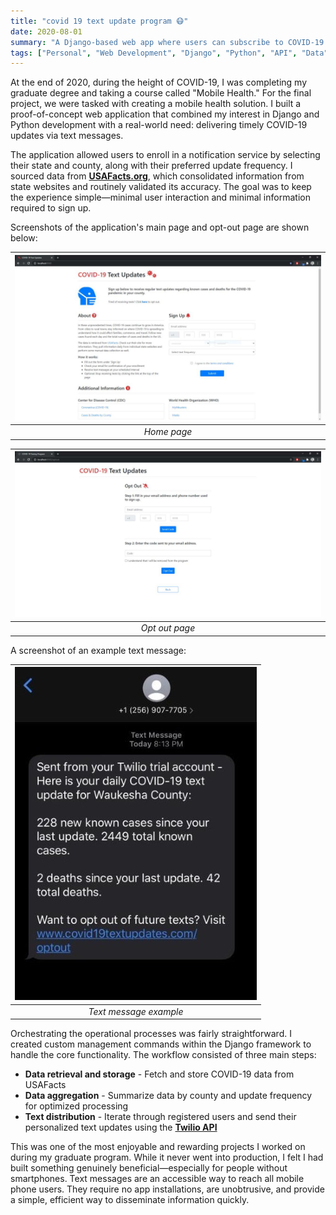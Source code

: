 ```yaml
---
title: "covid 19 text update program 😷"
date: 2020-08-01
summary: "A Django-based web app where users can subscribe to COVID-19 text alerts tailored to their state and county. Developed as part of a graduate mobile health course."
tags: ["Personal", "Web Development", "Django", "Python", "API", "Data"]
---
```


At the end of 2020, during the height of COVID-19, I was completing my graduate degree and taking a course called "Mobile Health." For the final project, we were tasked with creating a mobile health solution. I built a proof-of-concept web application that combined my interest in Django and Python development with a real-world need: delivering timely COVID-19 updates via text messages.

The application allowed users to enroll in a notification service by selecting their state and county, along with their preferred update frequency. I sourced data from **[USAFacts.org](https://usafacts.org/about-usafacts/)**, which consolidated information from state websites and routinely validated its accuracy. The goal was to keep the experience simple—minimal user interaction and minimal information required to sign up.

Screenshots of the application's main page and opt-out page are shown below:

| ![home page](home_screen.jpeg) |
| :--: |
| *Home page* |

| ![opt out page](opt_out_page.jpeg) |
| :--: |
| *Opt out page* |

A screenshot of an example text message:

| ![example of text message](sample_text.jpeg) |
| :--: |
| *Text message example* |

Orchestrating the operational processes was fairly straightforward. I created custom management commands within the Django framework to handle the core functionality. The workflow consisted of three main steps:

 - **Data retrieval and storage** - Fetch and store COVID-19 data from USAFacts
 - **Data aggregation** - Summarize data by county and update frequency for optimized processing
 - **Text distribution** - Iterate through registered users and send their personalized text updates using the **[Twilio API](https://www.twilio.com/docs/usage/api)**

This was one of the most enjoyable and rewarding projects I worked on during my graduate program. While it never went into production, I felt I had built something genuinely beneficial—especially for people without smartphones. Text messages are an accessible way to reach all mobile phone users. They require no app installations, are unobtrusive, and provide a simple, efficient way to disseminate information quickly.